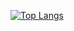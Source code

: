 [![Top Langs](https://github-readme-stats.vercel.app/api/top-langs/?username=iNihilistx&layout=compact)](https://github.com/anuraghazra/github-readme-stats)
